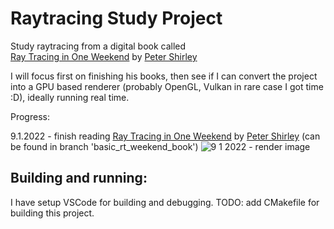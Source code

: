 
# Raytracing Study Project

Study raytracing from a digital book called  
[Ray Tracing in One Weekend](https://raytracing.github.io/books/RayTracingInOneWeekend.html) by [Peter Shirley](https://github.com/petershirley)

I will focus first on finishing his books, then see if I can convert the project into a GPU based renderer (probably OpenGL, Vulkan in rare case I got time :D), ideally running real time.

Progress:

9.1.2022 - finish reading [Ray Tracing in One Weekend](https://raytracing.github.io/books/RayTracingInOneWeekend.html) by [Peter Shirley](https://github.com/petershirley) (can be found in branch 'basic_rt_weekend_book')
![9 1 2022 - render image](https://user-images.githubusercontent.com/38776931/148662051-fd6e19f4-3740-4af8-98db-116217644c1e.png)


## Building and running:
I have setup VSCode for building and debugging.
TODO: add CMakefile for building this project.
